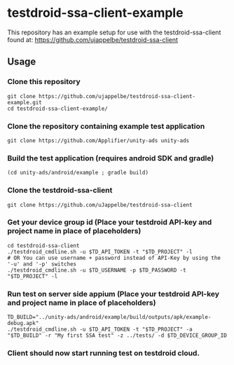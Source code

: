# testdroid-ssa-client-example

This repository has an example setup for use with the testdroid-ssa-client found at:
https://github.com/ujappelbe/testdroid-ssa-client

## Usage
### Clone this repository
```
git clone https://github.com/ujappelbe/testdroid-ssa-client-example.git
cd testdroid-ssa-client-example/
```

### Clone the repository containing example test application
```
git clone https://github.com/Applifier/unity-ads unity-ads
```

### Build the test application (requires android SDK and gradle)
```
(cd unity-ads/android/example ; gradle build)
```

### Clone the testdroid-ssa-client
```
git clone https://github.com/uJappelbe/testdroid-ssa-client
```

### Get your device group id (Place your testdroid API-key and project name in place of placeholders)
```
cd testdroid-ssa-client
./testdroid_cmdline.sh -u $TD_API_TOKEN -t "$TD_PROJECT" -l
# OR You can use username + password instead of API-Key by using the '-u' and '-p' switches
./testdroid_cmdline.sh -u $TD_USERNAME -p $TD_PASSWORD -t "$TD_PROJECT" -l
```

### Run test on server side appium (Place your testdroid API-key and project name in place of placeholders)
```
TD_BUILD="../unity-ads/android/example/build/outputs/apk/example-debug.apk"
./testdroid_cmdline.sh -u $TD_API_TOKEN -t "$TD_PROJECT" -a "$TD_BUILD" -r "My first SSA test" -z ../tests/ -d $TD_DEVICE_GROUP_ID
```
### Client should now start running test on testdroid cloud.
